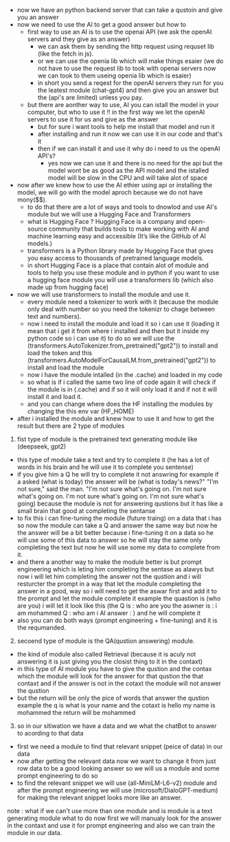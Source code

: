 * now we have an python backend server that can take a qustoin and give you an answer 
* now we need to use the AI to get a good answer but how to
    - first way to use an AI is to use the openai API (we ask the openAI servers and they give as an answer)
      - we can ask them by sending the http request using requset lib (like the fetch in js). 
      - or we can use the openia lib which will make things esaier (we do not have to use the request lib to took with openai servers now we can took to them useing openia lib which is esaier)
      - in short you send a reqest for the openAI servers they run for you the leatest module (chat-gpt4) and then give you an answer but the (api's are limited) unless you pay.
    - but there are aonther way to use, AI you can istall the model in your computer, but who to use it !! in the first way we let the openAI servers to use it for us and give as the answer
      - but for sure i want tools to help me install that model and run it
      - after installing and run it now we can use it in our code and that's it 
      - then if we can install it and use it why do i need to us the openAI API's?
        - yes now we can use it and there is no need for the api but the model wont be as good as the API model and the istalled model will be slow in the CPU and will take alot of space
* now after we knew how to use the AI ethier using api or installing the model, we will go with the model aproch because we do not have mony($$).
    - to do that there are a lot of ways and tools to dnowlod and use AI's module but we will use a Hugging Face and Transformers 
    - what is Hugging Face ? Hugging Face is a company and open-source community that builds tools to make working with AI and machine learning easy and accessible
        (It’s like the GitHub of AI models.) 
    - transformers is a Python library made by Hugging Face that gives you easy access to thousands of pretrained language models.
    - in short Hugging Face is a place that contain alot of module and tools to help you use these module and in python if you want to use a hugging face module you will use a transformers lib (which also made up from hugging face) 
* now we will use transformers to install the module and use it.
    - every module need a tokenizer to work with it (because the module only deal with number so you need the tokenizr to chage between text and numbers).
    - now i need to install the module and load it so i can use it  (loading it mean that i get it from where i installed and then but it inside my python code so i can use it)
      to do so we will use the (transformers.AutoTokenizer.from_pretrained("gpt2")) to install and load the token and this (transformers.AutoModelForCausalLM.from_pretrained("gpt2"))
      to install and load the module 
    - now i have the module intalled (in the .cache) and loaded in my code 
    - so what is if i called the same two line of code again it will check if the module is in (.cache) and if so it will only load it and if not it will install it and load it. 
    - and you can change where does the HF installing the modules by changing the this env var (HF_HOME) 
* after i installed the module and knew how to use it and how to get the result but there are 2 type of modules  
1. fist type of module is the pretrained text generating module like (deepseek, gpt2)
  * this type of module take a text and try to complete it (he has a lot of words in his brain and he will use it to complete you sentense)
  * if you give him a Q he will try to complete it not answring for example if a asked (what is today) the answer will be (what is today's news?"
  "I'm not sure," said the man. "I'm not sure what's going on. I'm not sure what's going on. I'm not sure what's going on. I'm not sure what's going) 
  because the module is not for answering qustions but it has like a small brain that good at completing the sentanse 
  * to fix this i can fine-tuning the module (future traing) on a data that i has so now the module can take a Q and answer the same way but now he the answer will be a bit better because i fine-tuning it on a data so he will use some of this data to answer 
  so he will stay the same only completing the text but now he will use some my data to complete from it. 
  * and there a another way to make the module better is but prompt engineering which is leting him completing the sentase as alawys
  but now i will let him completing the answer not the qustion and i will resturcter the prompt in a way that let the module completing the answer in a good, way so i will need to get the aswar first and add it to the prompt and let the module complete it 
  example the quastion is (who are you) i will let it look like this (the Q is : who are you
  the aswner is : i am mohammed 
  Q : who am i
  AI answer : 
  )
  and he will complete it 
  * also you can do both ways (prompt engineering + fine-tuning) and it is the requmanded.
2. secoend type of module is the QA(qustion answering) module.
  * the kind of module also called Retrieval (because it is aculy not answering it is just giving you the closist thing to it in the contaxt) 
  * in this type of AI module you have to give the qustion and the contax which the module will look for the answer for that qustion the that contaxt and if the answer is not in the cotaxt the module will not answer the qustion 
  * but the return will be only the pice of words that answer the qustion example the q is what is your name and the cotaxt is hello my name is mohammed the return will be mohammed
3. so in our sitiwation we have a data and we what the chatBot to answer to acording to that data  
  * first we need a module to find that relevant snippet (peice of data) in our data
  * now after getting the relevant data now we want to change it from just row data to be a good looking answer so we will us a module and some prompt engineering to do so 
  * to find the relevant snippet we will use (all-MiniLM-L6-v2) module and after the prompt engineering we will use (microsoft/DialoGPT-medium) for making the relevant snippet looks more like an answer.


note : what if we can't use more than one module and is module is a text generating module what to do now 
first we will manualy look for the answer in the contaxt and use it for prompt engineering and also we can train the module in our data.